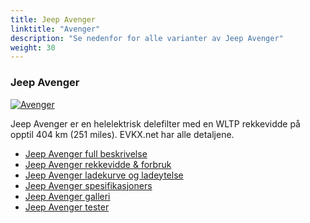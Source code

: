 ```yaml
---
title: Jeep Avenger
linktitle: "Avenger"
description: "Se nedenfor for alle varianter av Jeep Avenger"
weight: 30
---
```

### Jeep Avenger

<a href="avenger/"><img src="https://media.evkx.net/multimedia/models/jeep/avenger/avenger/main_1_st.jpg" class="img-fluid" alt="Avenger" ></a>

Jeep Avenger er en helelektrisk delefilter med en WLTP rekkevidde på opptil 404 km (251 miles). EVKX.net har alle detaljene. 

- [Jeep Avenger full beskrivelse](avenger/)
- [Jeep Avenger rekkevidde & forbruk](avenger/rangeandconsumption/)
- [Jeep Avenger ladekurve og ladeytelse](avenger/chargingcurve/)
- [Jeep Avenger spesifikasjoners](avenger/specifications/)
- [Jeep Avenger galleri](avenger/gallery/)
- [Jeep Avenger tester](avenger/reviews/)

